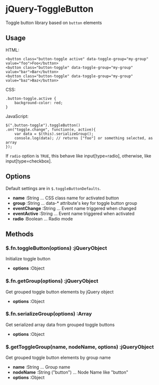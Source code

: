 
# jQuery-ToggleButton

Toggle button library based on `button` elements

## Usage

HTML:

	<button class="button-toggle active" data-toggle-group="my-group" value="foo">Foo</button>
	<button class="button-toggle" data-toggle-group="my-group" value="bar">Bar</button>
	<button class="button-toggle" data-toggle-group="my-group" value="baz">Baz</button>


CSS:
	
	.button-toggle.active {
		background-color: red;
	}

JavaScript:

	$(".button-toggle").toggleButton()
	.on("toggle.change", function(e, active){
		var data = $(this).serializeGroup();
		console.log(data); // returns ["foo"] or something selected, as array
	});

If `radio` option is `TRUE`, this behave like input[type=radio], otherwise, like input[type=checkbox].

## Options

Default settings are in `$.toggleButtonDefaults`.

- **name** :String ... CSS class name for activated button
- **group** :String ... data-* attribute's key for toggle button group
- **eventChange** :String ... Event name triggered when changed
- **eventActive** :String ... Event name triggered when activated
- **radio** :Boolean ... Radio mode

## Methods

### $.fn.toggleButton(options) :jQueryObject

Initialize toggle button

- **options** :Object

### $.fn.getGroup(options) :jQueryObject

Get grouped toggle button elements by jQuery object

- **options** :Object

### $.fn.serializeGroup(options) :Array

Get serialized array data from grouped toggle buttons

- **options** :Object

### $.getToggleGroup(name, nodeName, options) :jQueryObject

Get grouped toggle button elements by group name

- **name** :String ... Group name
- **nodeName** :String ("button") ... Node Name like "button"
- **options** :Object

